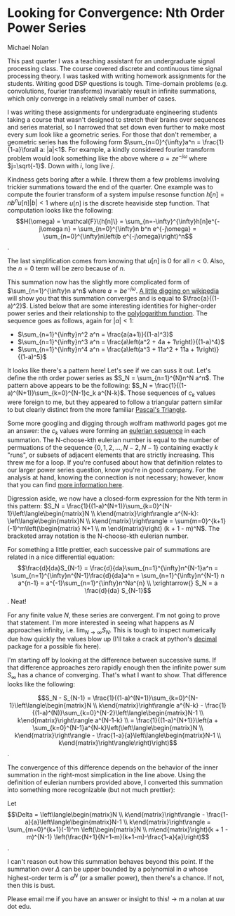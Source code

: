 # Looking for Convergence: Nth Order Power Series

Michael Nolan

This past quarter I was a teaching assistant for an undergraduate signal processing class. 
The course covered discrete and continuous time signal processing theory. 
I was tasked with writing homework assignments for the students.
Writing good DSP questions is tough. Time-domain problems (e.g. convolutions, fourier transforms) invariably result in infinite summations, which only converge in a relatively small number of cases.

I was writing these assignments for undergraduate engineering students taking a course that wasn't designed to stretch their brains over sequences and series material, so I narrowed that set down even further to make most every sum look like a geometric series.
For those that don't remember, a geometric series has the following form $\sum_{n=0}^{\infty}a^n = \frac{1}{1-a}\forall a: |a|<1$.
For example, a kindly considered fourier transform problem would look something like the above where $a = z e^{-j\omega}$ where $j=\sqrt{-1}$.
Down with $i$, long live $j$.

Kindness gets boring after a while.
I threw them a few problems involving trickier summations toward the end of the quarter.
One example was to compute the fourier transform of a system impulse resonse function $h[n] = n b^n u[n] |b|<1$ where $u[n]$ is the discrete heaviside step function. 
That computation looks like the following:
$$H(\omega) = \mathcal{F}\{h[n]\} = \sum_{n=-\infty}^{\infty}h[n]e^{-j\omega n} = \sum_{n=0}^{\infty}n b^n e^{-j\omega} = \sum_{n=0}^{\infty}n\left(b e^{-j\omega}\right)^n$$.

The last simplification comes from knowing that $u[n]$ is 0 for all $n < 0$. Also, the $n=0$ term will be zero because of $n$.

This summation now has the slightly more complicated form of $\sum_{n=1}^{\infty}n a^n$ where $a = b e^{-j\omega}$. 
[A little digging on wikipedia](https://en.wikipedia.org/wiki/List_of_mathematical_series#Power_series) will show you that this summation converges and is equal to $\frac{a}{(1-a)^2}$. Listed below that are some interesting identities for higher-order power series and their relationship to the [polylogarithm function](https://en.wikipedia.org/wiki/Polylogarithm). The sequence goes as follows, again for $|a| < 1$:
- $\sum_{n=1}^{\infty}n^2 a^n = \frac{a(a+1)}{(1-a)^3}$
- $\sum_{n=1}^{\infty}n^3 a^n = \frac{a\left(a^2 + 4a + 1\right)}{(1-a)^4}$
- $\sum_{n=1}^{\infty}n^4 a^n = \frac{a\left(a^3 + 11a^2 + 11a + 1\right)}{(1-a)^5}$

It looks like there's a pattern here! Let's see if we can suss it out.
Let's define the nth order power series as $S_N = \sum_{n=1}^{N}n^N a^n$.
The pattern above appears to be the following: $S_N = \frac{1}{(1-a)^(N+1)}\sum_{k=0}^{N-1}c_k a^{N-k}$.
Those sequences of $c_k$ values were foreign to me, but they appeared to follow a triangular pattern similar to but clearly distinct from the more familiar [Pascal's Triangle](https://en.wikipedia.org/wiki/Pascal%27s_triangle).

Some more googling and digging through wolfram mathworld pages got me an answer: the $c_k$ values were forming an [eulerian sequence](https://en.wikipedia.org/wiki/Eulerian_number) in each summation. 
The N-choose-kth eulerian number is equal to the number of permuations of the sequence $\{0,1,2,\dots,N-2,N-1\}$ containing exactly $k$ "runs", or subsets of adjacent elements that are strictly increasing.
This threw me for a loop. If you're confused about how that definition relates to our larger power series question, know you're in good company.
For the analysis at hand, knowing the connection is not necessary; however, know that you can find [more information here](https://mathworld.wolfram.com/EulerianNumber.html).

Digression aside, we now have a closed-form expression for the Nth term in this pattern: $S_N = \frac{1}{(1-a)^(N+1)}\sum_{k=0}^{N-1}\left\langle\begin{matrix}N \\ k\end{matrix}\right\rangle a^{N-k}: \left\langle\begin{matrix}N \\ k\end{matrix}\right\rangle = \sum{m=0}^{k+1}(-1)^m\left(\begin{matrix} N+1 \\ m \end{matrix}\right) (k + 1 - m)^N$. The bracketed array notation is the N-choose-kth eulerian number.

For something a little prettier, each successive pair of summations are related in a nice differential equation:
$$\frac{d}{da}S_{N-1} = \frac{d}{da}\sum_{n=1}^{\infty}n^{N-1}a^n = \sum_{n=1}^{\infty}n^{N-1}\frac{d}{da}a^n = \sum_{n=1}^{\infty}n^{N-1} n a^{n-1} = a^{-1}\sum_{n=1}^{\infty}n^Na^{n} \\ \xrightarrow{} S_N = a \frac{d}{da} S_{N-1}$$.
Neat!

For any finite value $N$, these series are convergent. I'm not going to prove that statement. 
I'm more interested in seeing what happens as $N$ approaches infinity, i.e. $\lim_{N\to\infty} S_N$.
This is tough to inspect numerically due how quickly the values blow up (I'll take a crack at python's [decimal](https://docs.python.org/3/library/decimal.html) package for a possible fix here).

I'm starting off by looking at the difference between successive sums. 
If that difference approaches zero rapidly enough then the infinite power sum $S_{\infty}$ has a chance of converging. That's what I want to show.
That difference looks like the following:

$$S_N - S_{N-1} = \frac{1}{(1-a)^(N+1)}\sum_{k=0}^{N-1}\left\langle\begin{matrix}N \\ k\end{matrix}\right\rangle a^{N-k} - \frac{1}{(1-a)^(N)}\sum_{k=0}^{N-2}\left\langle\begin{matrix}N-1 \\ k\end{matrix}\right\rangle a^{N-1-k} \\ = \frac{1}{(1-a)^{N+1}}\left(a + \sum_{k=0}^{N-1}a^{N-k}\left(\left\langle\begin{matrix}N \\ k\end{matrix}\right\rangle - \frac{1-a}{a}\left\langle\begin{matrix}N-1 \\ k\end{matrix}\right\rangle\right)\right)$$. 

The convergence of this difference depends on the behavior of the inner summation in the right-most simplication in the line above.
Using the definition of eulerian numbers provided above, I converted this summation into something more recognizable (but not much prettier):

Let $$\Delta = \left\langle\begin{matrix}N \\ k\end{matrix}\right\rangle - \frac{1-a}{a}\left\langle\begin{matrix}N-1 \\ k\end{matrix}\right\rangle = \sum_{m=0}^{k+1}(-1)^m \left(\begin{matrix}N \\ m\end{matrix}\right)(k + 1 - m)^{N-1} \left(\frac{N+1}{N+1-m}(k+1-m)-\frac{1-a}{a}\right)$$.

I can't reason out how this summation behaves beyond this point. If the summation over $\Delta$ can be upper bounded by a polynomial in $a$ whose highest-order term is $a^N$ (or a smaller power), then there's a chance. If not, then this is bust.

Please email me if you have an answer or insight to this! $\longrightarrow$ m a nolan at uw dot edu.
